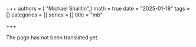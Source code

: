 +++
authors = [ "Michael Shalitin",]
math = true
date = "2025-01-18"
tags = []
categories = []
series = []
title = "mb"

+++

The page has not been translated yet.
